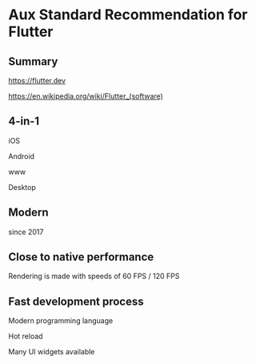 # Aux Standard Recommendation for Flutter

## Summary

https://flutter.dev

https://en.wikipedia.org/wiki/Flutter_(software)

## 4-in-1

iOS

Android

www

Desktop

## Modern

since 2017

## Close to native performance

Rendering is made with speeds of 60 FPS / 120 FPS

## Fast development process 

Modern programming language

Hot reload

Many UI widgets available

